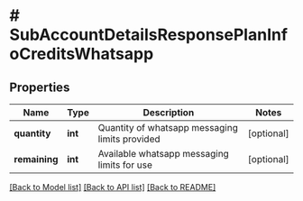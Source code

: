 # # SubAccountDetailsResponsePlanInfoCreditsWhatsapp

## Properties

Name | Type | Description | Notes
------------ | ------------- | ------------- | -------------
**quantity** | **int** | Quantity of whatsapp messaging limits provided | [optional]
**remaining** | **int** | Available whatsapp messaging limits for use | [optional]

[[Back to Model list]](../../README.md#models) [[Back to API list]](../../README.md#endpoints) [[Back to README]](../../README.md)
